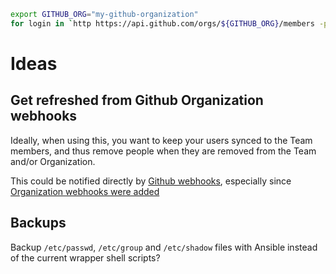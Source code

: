 ```bash
export GITHUB_ORG="my-github-organization"
for login in `http https://api.github.com/orgs/${GITHUB_ORG}/members -p b | jq '.[].login' | tr -d '"'` ; do http https://api.github.com/users/${login}/keys -p b | jq '.[].key' ; done
```

# Ideas

## Get refreshed from Github Organization webhooks

Ideally, when using this, you want to keep your users synced to the Team
members, and thus remove people when they are removed from the Team and/or
Organization.

This could be notified directly by [Github
webhooks](https://developer.github.com/webhooks/), especially since
[Organization webhooks were
added](https://developer.github.com/changes/2014-12-03-preview-the-new-organization-webhooks-api/)


## Backups

Backup `/etc/passwd`, `/etc/group` and `/etc/shadow` files with Ansible instead
of the current wrapper shell scripts?

